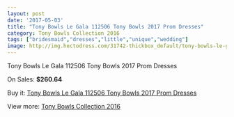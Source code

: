 ```yaml
---
layout: post
date: '2017-05-03'
title: "Tony Bowls Le Gala 112506 Tony Bowls 2017 Prom Dresses"
category: Tony Bowls Collection 2016
tags: ["bridesmaid","dresses","little","unique","wedding"]
image: http://img.hectodress.com/31742-thickbox_default/tony-bowls-le-gala-112506-tony-bowls-2012-prom-dresses.jpg
---
```

Tony Bowls Le Gala 112506 Tony Bowls 2017 Prom Dresses

On Sales: **$260.64**
<a href="https://www.hectodress.com/tony-bowls-collection-2013/14486-tony-bowls-le-gala-112506-tony-bowls-2012-prom-dresses.html"><amp-img layout="responsive" width="600" height="600" src="//img.hectodress.com/31742-thickbox_default/tony-bowls-le-gala-112506-tony-bowls-2012-prom-dresses.jpg" alt="Tony Bowls Le Gala 112506 Tony Bowls 2017 Prom Dresses 0" /></a>
<a href="https://www.hectodress.com/tony-bowls-collection-2013/14486-tony-bowls-le-gala-112506-tony-bowls-2012-prom-dresses.html"><amp-img layout="responsive" width="600" height="600" src="//img.hectodress.com/31746-thickbox_default/tony-bowls-le-gala-112506-tony-bowls-2012-prom-dresses.jpg" alt="Tony Bowls Le Gala 112506 Tony Bowls 2017 Prom Dresses 1" /></a>
<a href="https://www.hectodress.com/tony-bowls-collection-2013/14486-tony-bowls-le-gala-112506-tony-bowls-2012-prom-dresses.html"><amp-img layout="responsive" width="600" height="600" src="//img.hectodress.com/31745-thickbox_default/tony-bowls-le-gala-112506-tony-bowls-2012-prom-dresses.jpg" alt="Tony Bowls Le Gala 112506 Tony Bowls 2017 Prom Dresses 2" /></a>
<a href="https://www.hectodress.com/tony-bowls-collection-2013/14486-tony-bowls-le-gala-112506-tony-bowls-2012-prom-dresses.html"><amp-img layout="responsive" width="600" height="600" src="//img.hectodress.com/31744-thickbox_default/tony-bowls-le-gala-112506-tony-bowls-2012-prom-dresses.jpg" alt="Tony Bowls Le Gala 112506 Tony Bowls 2017 Prom Dresses 3" /></a>
<a href="https://www.hectodress.com/tony-bowls-collection-2013/14486-tony-bowls-le-gala-112506-tony-bowls-2012-prom-dresses.html"><amp-img layout="responsive" width="600" height="600" src="//img.hectodress.com/31743-thickbox_default/tony-bowls-le-gala-112506-tony-bowls-2012-prom-dresses.jpg" alt="Tony Bowls Le Gala 112506 Tony Bowls 2017 Prom Dresses 4" /></a>

Buy it: [Tony Bowls Le Gala 112506 Tony Bowls 2017 Prom Dresses](https://www.hectodress.com/tony-bowls-collection-2013/14486-tony-bowls-le-gala-112506-tony-bowls-2012-prom-dresses.html "Tony Bowls Le Gala 112506 Tony Bowls 2017 Prom Dresses")

View more: [Tony Bowls Collection 2016](https://www.hectodress.com/259-tony-bowls-collection-2013 "Tony Bowls Collection 2016")